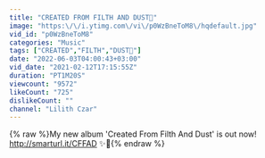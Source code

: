 ```yaml
---
title: "CREATED FROM FILTH AND DUST🌙"
image: "https:\/\/i.ytimg.com\/vi\/p0WzBneToM8\/hqdefault.jpg"
vid_id: "p0WzBneToM8"
categories: "Music"
tags: ["CREATED","FILTH","DUST🌙"]
date: "2022-06-03T04:00:43+03:00"
vid_date: "2021-02-12T17:15:55Z"
duration: "PT1M20S"
viewcount: "9572"
likeCount: "725"
dislikeCount: ""
channel: "Lilith Czar"
---
```

{% raw %}My new album 'Created From Filth And Dust' is out now! <a rel="nofollow" target="blank" href="http://smarturl.it/CFFAD">http://smarturl.it/CFFAD</a> ✨🌙{% endraw %}

